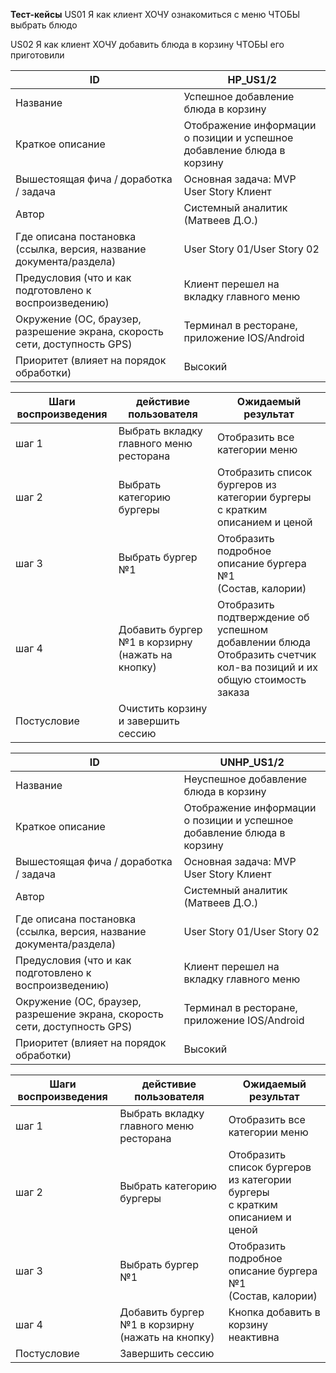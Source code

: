 ﻿**Тест-кейсы** 
US01
Я как клиент
ХОЧУ ознакомиться с меню
ЧТОБЫ выбрать блюдо


US02
Я как клиент
ХОЧУ добавить блюда в корзину
ЧТОБЫ его приготовили


| ID                                                                         | HP_US1/2                                                               |
| -------------------------------------------------------------------------- | ---------------------------------------------------------------------- |
| Название                                                                   | Успешное добавление блюда в корзину                                    |
| Краткое описание                                                           | Отображение информации о позиции и успешное добавление блюда в корзину |
| Вышестоящая фича / доработка / задача                                      | Основная задача: MVP User Story Клиент                                 |
| Автор                                                                      | Системный аналитик (Матвеев Д.О.)                                      |
| Где описана постановка (ссылка, версия, название документа/раздела)        | User Story 01/User Story 02                                            |
| Предусловия (что и как подготовлено к воспроизведению)                     | Клиент перешел на вкладку главного меню                                |
| Окружение (ОС, браузер, разрешение экрана, скорость сети, доступность GPS) | Терминал в ресторане, приложение IOS/Android                           |
| Приоритет (влияет на порядок обработки)                                    | Высокий                                                                |

| Шаги воспроизведения | дейстивие пользователя                           | Ожидаемый результат                                                                                                    |
| -------------------- | ------------------------------------------------ | ---------------------------------------------------------------------------------------------------------------------- |
| шаг 1                | Выбрать вкладку главного меню ресторана          | Отобразить все категории меню                                                                                          |
| шаг 2                | Выбрать категорию бургеры                        | Отобразить список бургеров из категории бургеры<br>с кратким описанием и ценой                                         |
| шаг 3                | Выбрать бургер №1                                | Отобразить подробное описание бургера №1<br>(Состав, калории)                                                          |
| шаг 4                | Добавить бургер №1 в корзирну (нажать на кнопку) | Отобразить подтверждение об успешном добавлении блюда<br>Отобразить счетчик кол-ва позиций и их общую стоимость заказа |
| Постусловие          | Очистить корзину и завершить сессию           |

| ID                                                                         | UNHP_US1/2                                                             |
| -------------------------------------------------------------------------- | ---------------------------------------------------------------------- |
| Название                                                                   | Неуспешное добавление блюда в корзину                                  |
| Краткое описание                                                           | Отображение информации о позиции и успешное добавление блюда в корзину |
| Вышестоящая фича / доработка / задача                                      | Основная задача: MVP User Story Клиент                                 |
| Автор                                                                      | Системный аналитик (Матвеев Д.О.)                                      |
| Где описана постановка (ссылка, версия, название документа/раздела)        | User Story 01/User Story 02                                            |
| Предусловия (что и как подготовлено к воспроизведению)                     | Клиент перешел на вкладку главного меню                                |
| Окружение (ОС, браузер, разрешение экрана, скорость сети, доступность GPS) | Терминал в ресторане, приложение IOS/Android                           |
| Приоритет (влияет на порядок обработки)                                    | Высокий                                                                |

| Шаги воспроизведения | дейстивие пользователя                           | Ожидаемый результат                                                            |
| -------------------- | ------------------------------------------------ | ------------------------------------------------------------------------------ |
| шаг 1                | Выбрать вкладку главного меню ресторана          | Отобразить все категории меню                                                  |
| шаг 2                | Выбрать категорию бургеры                        | Отобразить список бургеров из категории бургеры<br>с кратким описанием и ценой |
| шаг 3                | Выбрать бургер №1                                | Отобразить подробное описание бургера №1<br>(Состав, калории)                  |
| шаг 4                | Добавить бургер №1 в корзирну (нажать на кнопку) | Кнопка добавить в корзину неактивна                                            |
| Постусловие          | Завершить сессию                                 |